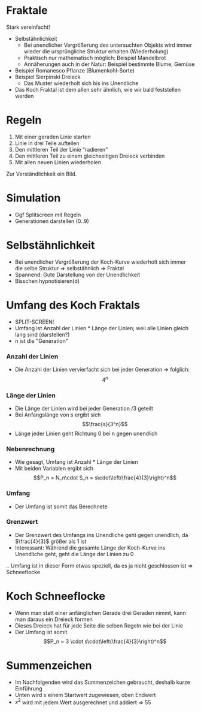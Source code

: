 # Fraktale

Stark vereinfacht!

-   Selbstähnlichkeit
    -   Bei unendlicher Vergrößerung des untersuchten Objekts wird immer wieder die ursprüngliche Struktur erhalten (Wiederholung)
    -   Praktisch nur mathematisch möglich: Beispiel Mandelbrot
    -   Annäherungen auch in der Natur: Beispiel bestimmte Blume, Gemüse
-   Beispiel Romanesco Pflanze (Blumenkohl-Sorte)
-   Beispiel Sierpinski Dreieck
    -   Das Muster wiederholt sich bis ins Unendliche
-   Das Koch Fraktal ist dem allen sehr ähnlich, wie wir bald feststellen werden

# Regeln

1. Mit einer geraden Linie starten
2. Linie in drei Teile aufteilen
3. Den mittleren Teil der Linie "radieren"
4. Den mittleren Teil zu einem gleichseitigen Dreieck verbinden
5. Mit allen neuen Linien wiederholen

Zur Verständlichkeit ein Bild.

# Simulation

-   Ggf Splitscreen mit Regeln
-   Generationen darstellen (0..9)

# Selbstähnlichkeit

-   Bei unendlicher Vergrößerung der Koch-Kurve wiederholt sich immer die selbe Struktur => selbstähnlich => Fraktal
-   Spannend: Gute Darstellung von der Unendlichkeit
-   Bisschen hypnotisieren(d)

# Umfang des Koch Fraktals

-   SPLIT-SCREEN!
-   Umfang ist Anzahl der Linien \* Länge der Linien; weil alle Linien gleich lang sind (darstellen?)
-   n ist die "Generation"

### Anzahl der Linien

-   Die Anzahl der Linien vervierfacht sich bei jeder Generation => folglich: $$4^n$$

### Länge der Linien

-   Die Länge der Linien wird bei jeder Generation /3 geteilt
-   Bei Anfangslänge von s ergibt sich $$\frac{s}{3^n}$$
-   Länge jeder Linien geht Richtung 0 bei n gegen unendlich

### Nebenrechnung

-   Wie gesagt, Umfang ist Anzahl \* Länge der Linien
-   Mit beiden Variablen ergibt sich $$P_n = N_n\cdot S_n = s\cdot\left(\frac{4}{3}\right)^n$$

### Umfang

-   Der Umfang ist somit das Berechnete

### Grenzwert

-   Der Grenzwert des Umfangs ins Unendliche geht gegen unendlich, da $\frac{4}{3}$ größer als 1 ist
-   Interessant: Während die gesamte Länge der Koch-Kurve ins Unendliche geht, geht die Länge der Linien zu 0

.. Umfang ist in dieser Form etwas speziell, da es ja nicht geschlossen ist => Schneeflocke

# Koch Schneeflocke

-   Wenn man statt einer anfänglichen Gerade drei Geraden nimmt, kann man daraus ein Dreieck formen
-   Dieses Dreieck hat für jede Seite die selben Regeln wie bei der Linie
-   Der Umfang ist somit $$P_n = 3 \cdot s\cdot\left(\frac{4}{3}\right)^n$$

# Summenzeichen

-   Im Nachfolgenden wird das Summenzeichen gebraucht, deshalb kurze Einführung
-   Unten wird x einem Startwert zugewiesen, oben Endwert
-   $x^2$ wird mit jedem Wert ausgerechnet und addiert => 55
